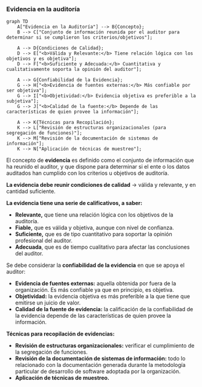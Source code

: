 ### Evidencia en la auditoría

```mermaid
graph TD
    A["Evidencia en la Auditoría"] --> B{Concepto};
    B --> C["Conjunto de información reunida por el auditor para determinar si se cumplieron los criterios/objetivos"];

    A --> D{Condiciones de Calidad};
    D --> E["<b>Válida y Relevante:</b> Tiene relación lógica con los objetivos y es objetiva"];
    D --> F["<b>Suficiente y Adecuada:</b> Cuantitativa y cualitativamente soporta la opinión del auditor"];

    A --> G{Confiabilidad de la Evidencia};
    G --> H["<b>Evidencia de fuentes externas:</b> Más confiable por ser objetiva"];
    G --> I["<b>Objetividad:</b> Evidencia objetiva es preferible a la subjetiva"];
    G --> J["<b>Calidad de la fuente:</b> Depende de las características de quien provee la información"];

    A --> K{Técnicas para Recopilación};
    K --> L["Revisión de estructuras organizacionales (para segregación de funciones)"];
    K --> M["Revisión de la documentación de sistemas de información"];
    K --> N["Aplicación de técnicas de muestreo"];
```

El concepto de **evidencia** es definido como el conjunto de información que ha reunido el auditor, y que dispone para determinar si el ente o los datos auditados han cumplido con los criterios u objetivos de auditoría.

**La evidencia debe reunir condiciones de calidad** → válida y relevante, y en cantidad suficiente.

**La evidencia tiene una serie de calificativos, a saber:**

-   **Relevante,** que tiene una relación lógica con los objetivos de la auditoría.
-   **Fiable,** que es válida y objetiva, aunque con nivel de confianza.
-   **Suficiente,** que es de tipo cuantitativo para soportar la opinión profesional del auditor.
-   **Adecuada**, que es de tiempo cualitativo para afectar las conclusiones del auditor.

Se debe considerar la **confiabilidad de la evidencia** en que se apoya el auditor:

-   **Evidencia de fuentes externas:** aquella obtenida por fuera de la organización. Es más confiable ya que en principio, es objetiva.
-   **Objetividad:** la evidencia objetiva es más preferible a la que tiene que emitirse un juicio de valor.
-   **Calidad de la fuente de evidencia:** la calificación de la confiabilidad de la evidencia depende de las características de quien provee la información.

**Técnicas para recopilación de evidencias:**

-   **Revisión de estructuras organizacionales:** verificar el cumplimiento de la segregación de funciones.
-   **Revisión de la documentación de sistemas de información:** todo lo relacionado con la documentación generada durante la metodología particular de desarrollo de software adoptada por la organización.
-   **Aplicación de técnicas de muestreo.** 